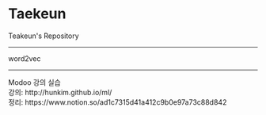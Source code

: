 # Taekeun
Teakeun's Repository

<hr/>

word2vec


<hr/>
Modoo
강의 실습<br/>
강의: http://hunkim.github.io/ml/<br/>
정리: https://www.notion.so/ad1c7315d41a412c9b0e97a73c88d842<br/>

